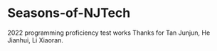 # Seasons-of-NJTech
2022 programming proficiency test works
Thanks for Tan Junjun, He Jianhui, Li Xiaoran.
